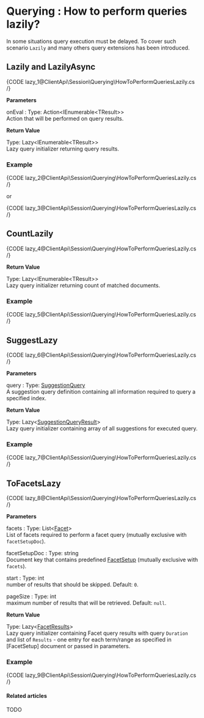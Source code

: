 # Querying : How to perform queries lazily?

In some situations query execution must be delayed. To cover such scenario `Lazily` and many others query extensions has been introduced.

## Lazily and LazilyAsync

{CODE lazy_1@ClientApi\Session\Querying\HowToPerformQueriesLazily.cs /}

**Parameters**   

onEval
:   Type: Action<IEnumerable&lt;TResult&gt;>   
Action that will be performed on query results.

**Return Value**

Type: Lazy<IEnumerable&lt;TResult&gt;>  
Lazy query initializer returning query results.

### Example

{CODE lazy_2@ClientApi\Session\Querying\HowToPerformQueriesLazily.cs /}

or

{CODE lazy_3@ClientApi\Session\Querying\HowToPerformQueriesLazily.cs /}

## CountLazily

{CODE lazy_4@ClientApi\Session\Querying\HowToPerformQueriesLazily.cs /}

**Return Value**

Type: Lazy<IEnumerable&lt;TResult&gt;>  
Lazy query initializer returning count of matched documents.

### Example

{CODE lazy_5@ClientApi\Session\Querying\HowToPerformQueriesLazily.cs /}

## SuggestLazy

{CODE lazy_6@ClientApi\Session\Querying\HowToPerformQueriesLazily.cs /}

**Parameters**   

query
:   Type: [SuggestionQuery]()  
A suggestion query definition containing all information required to query a specified index.

**Return Value**

Type: Lazy<[SuggestionQueryResult]()>  
Lazy query initializer containing array of all suggestions for executed query.

### Example

{CODE lazy_7@ClientApi\Session\Querying\HowToPerformQueriesLazily.cs /}

## ToFacetsLazy

{CODE lazy_8@ClientApi\Session\Querying\HowToPerformQueriesLazily.cs /}

**Parameters** 

facets
:   Type: List<[Facet]()>   
List of facets required to perform a facet query (mutually exclusive with `facetSetupDoc`).

facetSetupDoc
:   Type: string   
Document key that contains predefined [FacetSetup]() (mutually exclusive with `facets`).

start
:   Type: int   
number of results that should be skipped. Default: `0`. 

pageSize
:   Type: int   
maximum number of results that will be retrieved. Default: `null`.

**Return Value**

Type: Lazy<[FacetResults]()>   
Lazy query initializer containing Facet query results with query `Duration` and list of `Results` - one entry for each term/range as specified in [FacetSetup] document or passed in parameters.

### Example

{CODE lazy_9@ClientApi\Session\Querying\HowToPerformQueriesLazily.cs /}

#### Related articles

TODO